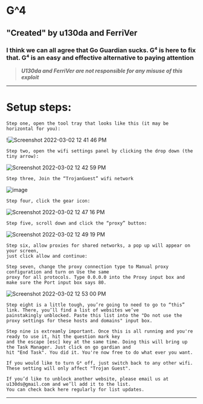 # G^4

## "Created" by u130da and FerriVer


### I think we can all agree that **Go Guardian sucks**. G⁴ is here to fix that. G⁴ is an easy and effective alternative to paying attention


> ***U130da and FerriVer are not responsible for any misuse of this exploit***

---

# Setup steps:


```
Step one, open the tool tray that looks like this (it may be horizontal for you):
```
!![Screenshot 2022-03-02 12 41 46 PM](https://user-images.githubusercontent.com/100800782/156478463-7c0a1a71-9338-47dd-89f4-4ba6397a1d44.png)
```
Step two, open the wifi settings panel by clicking the drop down (the tiny arrow):
```
![Screenshot 2022-03-02 12 42 59 PM](https://user-images.githubusercontent.com/100800782/156478243-ae1f1b55-3b3c-43b1-bae7-829eac6315c5.png)

```
Step three, Join the “TrojanGuest” wifi network
```
![image](https://user-images.githubusercontent.com/100800782/156478892-17c5c528-1c97-4ebd-99dc-d1ba6e14c41f.png)
```
Step four, click the gear icon:
```
![Screenshot 2022-03-02 12 47 16 PM](https://user-images.githubusercontent.com/100800782/156478361-c4c23a48-c2f4-4cba-8e8f-9035ccb81bd0.png)
```
Step five, scroll down and click the “proxy” button:
```
![Screenshot 2022-03-02 12 49 19 PM](https://user-images.githubusercontent.com/100800782/156478197-c4439290-5831-4606-abee-488085470492.png)
```
Step six, allow proxies for shared networks, a pop up will appear on your screen, 
just click allow and continue: 		
```

```
Step seven, change the proxy connection type to Manual proxy configuration and turn on Use the same 
proxy for all protocols. Type 0.0.0.0 into the Proxy input box and make sure the Port input box says 80.
```
![Screenshot 2022-03-02 12 53 00 PM](https://user-images.githubusercontent.com/100800782/156478989-d629a1b7-03af-4df4-8d03-cd6fff249a4f.png)
```
Step eight is a little tough, you’re going to need to go to “this” link. There, you’ll find a list of websites we’ve 
painstakingly unblocked. Paste this list into the "Do not use the proxy settings for these hosts and domains" input box.
```
```
Step nine is extreamly important. Once this is all running and you're ready to use it, hit the question mark key 
and the escape [esc] key at the same time. Doing this will bring up the Task Manager. Just click on go gardian and 
hit "End Task". You did it. You're now free to do what ever you want.
```

```
If you would like to turn G⁴ off, just switch back to any other wifi. These setting will only affect "Trojan Guest".
```

```
If you’d like to unblock another website, please email us at u130ds@gmail.com and we’ll add it to the list.
You can check back here regularly for list updates.
```
___
